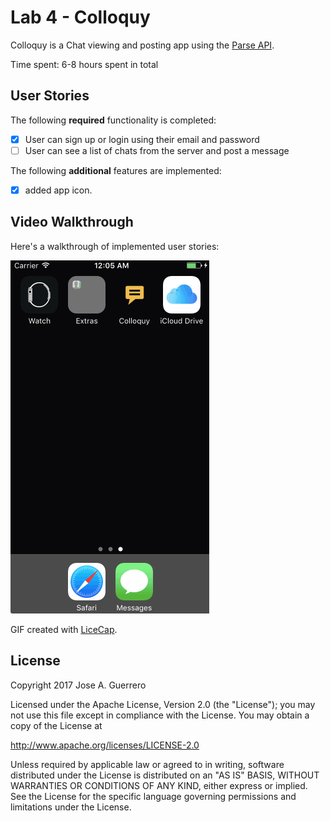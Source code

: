 # Lab 4 - Colloquy 

Colloquy is a Chat viewing and posting app using the [Parse API](https://parseplatform.github.io/Parse-SDK-iOS-OSX/api/).

Time spent: 6-8 hours spent in total

## User Stories

The following **required** functionality is completed:

- [x] User can sign up or login using their email and password
- [ ] User can see a list of chats from the server and post a message

The following **additional** features are implemented:

- [x] added app icon.

## Video Walkthrough 

Here's a walkthrough of implemented user stories:

<img src='https://github.com/jguerrero12/Colloquy/blob/master/ColloquyDemo.gif?raw=true' title='Video Walkthrough' width='' alt='Video Walkthrough' />

GIF created with [LiceCap](http://www.cockos.com/licecap/).

## License

Copyright 2017 Jose A. Guerrero

Licensed under the Apache License, Version 2.0 (the "License");
you may not use this file except in compliance with the License.
You may obtain a copy of the License at

http://www.apache.org/licenses/LICENSE-2.0

Unless required by applicable law or agreed to in writing, software
distributed under the License is distributed on an "AS IS" BASIS,
WITHOUT WARRANTIES OR CONDITIONS OF ANY KIND, either express or implied.
See the License for the specific language governing permissions and
limitations under the License.
